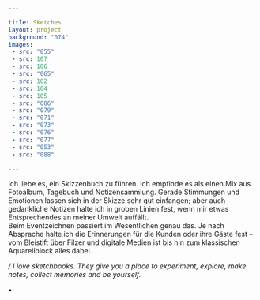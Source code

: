 ```yaml
---

title: Sketches
layout: project
background: "074"
images:
 - src: "055"
 - src: 107
 - src: 106
 - src: "065"
 - src: 102
 - src: 104
 - src: 105
 - src: "086"
 - src: "079"
 - src: "071"
 - src: "073"
 - src: "076"
 - src: "077"
 - src: "053"
 - src: "088"

---
```


Ich liebe es, ein Skizzenbuch zu führen. Ich empfinde es als einen Mix aus Fotoalbum, Tagebuch und Notizensammlung.
Gerade Stimmungen und Emotionen lassen sich in der Skizze sehr gut einfangen; aber auch gedankliche Notizen halte ich in groben Linien fest, wenn mir etwas Entsprechendes an meiner Umwelt auffällt.  
Beim Eventzeichnen passiert im Wesentlichen genau das. Je nach Absprache halte ich die Erinnerungen für die Kunden oder ihre Gäste fest – vom Bleistift über Filzer und digitale Medien ist bis hin zum klassischen Aquarellblock alles dabei.

*/ I love sketchbooks. They give you a place to experiment, explore, make notes, collect memories and be yourself.*

• 